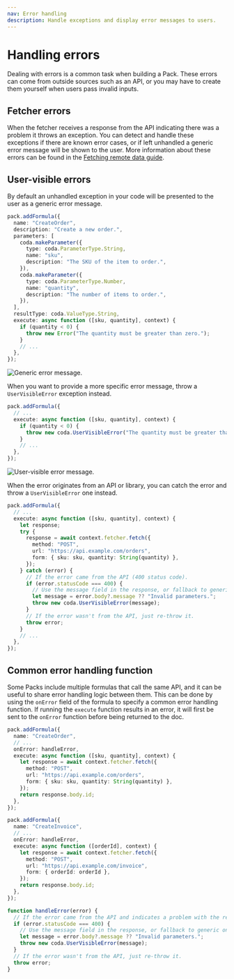 ```yaml
---
nav: Error handling
description: Handle exceptions and display error messages to users.
---
```


# Handling errors

Dealing with errors is a common task when building a Pack. These errors can come from outside sources such as an API, or you may have to create them yourself when users pass invalid inputs.


## Fetcher errors

When the fetcher receives a response from the API indicating there was a problem it throws an exception. You can detect and handle these exceptions if there are known error cases, or if left unhandled a generic error message will be shown to the user. More information about these errors can be found in the [Fetching remote data guide][fetcher].


## User-visible errors

By default an unhandled exception in your code will be presented to the user as a generic error message.

```ts
pack.addFormula({
  name: "CreateOrder",
  description: "Create a new order.",
  parameters: [
    coda.makeParameter({
      type: coda.ParameterType.String,
      name: "sku",
      description: "The SKU of the item to order.",
    }),
    coda.makeParameter({
      type: coda.ParameterType.Number,
      name: "quantity",
      description: "The number of items to order.",
    }),
  ],
  resultType: coda.ValueType.String,
  execute: async function ([sku, quantity], context) {
    if (quantity < 0) {
      throw new Error("The quantity must be greater than zero.");
    }
    // ...
  },
});
```

<img src="../../../images/errors_generic.png" srcset="../../../images/errors_generic_2x.png 2x" class="screenshot" alt="Generic error message.">

When you want to provide a more specific error message, throw a `UserVisibleError` exception instead.

```{.ts hl_lines="5"}
pack.addFormula({
  // ...
  execute: async function ([sku, quantity], context) {
    if (quantity < 0) {
      throw new coda.UserVisibleError("The quantity must be greater than zero.");
    }
    // ...
  },
});
```

<img src="../../../images/errors_user_visible.png" srcset="../../../images/errors_user_visible_2x.png 2x" class="screenshot" alt="User-visible error message.">

When the error originates from an API or library, you can catch the error and throw a `UserVisibleError` one instead.

```ts
pack.addFormula({
  // ...
  execute: async function ([sku, quantity], context) {
    let response;
    try {
      response = await context.fetcher.fetch({
        method: "POST",
        url: "https://api.example.com/orders",
        form: { sku: sku, quantity: String(quantity) },
      });
    } catch (error) {
      // If the error came from the API (400 status code).
      if (error.statusCode === 400) {
        // Use the message field in the response, or fallback to generic one.
        let message = error.body?.message ?? "Invalid parameters.";
        throw new coda.UserVisibleError(message);
      }
      // If the error wasn't from the API, just re-throw it.
      throw error;
    }
    // ...
  },
});
```


## Common error handling function

Some Packs include multiple formulas that call the same API, and it can be useful to share error handling logic between them. This can be done by using the `onError` field of the formula to specify a common error handling function. If running the `execute` function results in an error, it will first be sent to the `onError` function before being returned to the doc.

```{.ts hl_lines="4 18 29-38"}
pack.addFormula({
  name: "CreateOrder",
  // ...
  onError: handleError,
  execute: async function ([sku, quantity], context) {
    let response = await context.fetcher.fetch({
      method: "POST",
      url: "https://api.example.com/orders",
      form: { sku: sku, quantity: String(quantity) },
    });
    return response.body.id;
  },
});

pack.addFormula({
  name: "CreateInvoice",
  // ...
  onError: handleError,
  execute: async function ([orderId], context) {
    let response = await context.fetcher.fetch({
      method: "POST",
      url: "https://api.example.com/invoice",
      form: { orderId: orderId },
    });
    return response.body.id;
  },
});

function handleError(error) {
  // If the error came from the API and indicates a problem with the request.
  if (error.statusCode === 400) {
    // Use the message field in the response, or fallback to generic one.
    let message = error.body?.message ?? "Invalid parameters.";
    throw new coda.UserVisibleError(message);
  }
  // If the error wasn't from the API, just re-throw it.
  throw error;
}
```


[fetcher]: ../basics/fetcher.md#errors